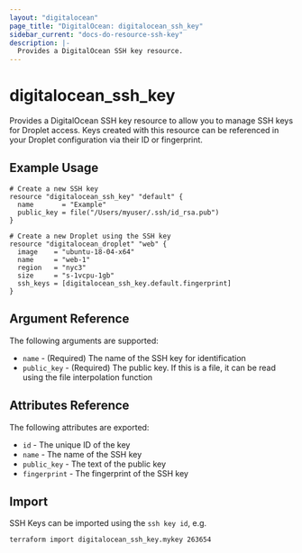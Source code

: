 ```yaml
---
layout: "digitalocean"
page_title: "DigitalOcean: digitalocean_ssh_key"
sidebar_current: "docs-do-resource-ssh-key"
description: |-
  Provides a DigitalOcean SSH key resource.
---
```


# digitalocean\_ssh_key

Provides a DigitalOcean SSH key resource to allow you to manage SSH
keys for Droplet access. Keys created with this resource
can be referenced in your Droplet configuration via their ID or
fingerprint.

## Example Usage

```hcl
# Create a new SSH key
resource "digitalocean_ssh_key" "default" {
  name       = "Example"
  public_key = file("/Users/myuser/.ssh/id_rsa.pub")
}

# Create a new Droplet using the SSH key
resource "digitalocean_droplet" "web" {
  image    = "ubuntu-18-04-x64"
  name     = "web-1"
  region   = "nyc3"
  size     = "s-1vcpu-1gb"
  ssh_keys = [digitalocean_ssh_key.default.fingerprint]
}
```

## Argument Reference

The following arguments are supported:

* `name` - (Required) The name of the SSH key for identification
* `public_key` - (Required) The public key. If this is a file, it
can be read using the file interpolation function

## Attributes Reference

The following attributes are exported:

* `id` - The unique ID of the key
* `name` - The name of the SSH key
* `public_key` - The text of the public key
* `fingerprint` - The fingerprint of the SSH key

## Import

SSH Keys can be imported using the `ssh key id`, e.g.

```
terraform import digitalocean_ssh_key.mykey 263654
```
